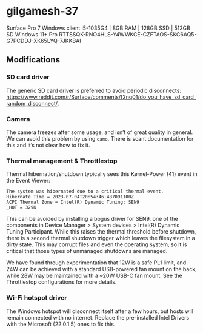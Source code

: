 # gilgamesh-37

Surface Pro 7 Windows client
i5-1035G4 | 8GB RAM | 128GB SSD | 512GB SD
Windows 11+ Pro
RTTSSQK-RNO4HLS-Y4WWKCE-CZFTAOS-SKC6AQ5-G7PCDDJ-XK65LYQ-7JKKBAI

## Modifications

### SD card driver

The generic SD card driver is preferred to avoid periodic disconnects: <https://www.reddit.com/r/Surface/comments/f2nq01/do_you_have_sd_card_random_disconnect/>.

### Camera

The camera freezes after some usage, and isn’t of great quality in general. We can avoid this problem by using `camo`. There is scant documentation for this and it’s not clear how to fix it.

### Thermal management & Throttlestop

Thermal hibernation/shutdown typically sees this Kernel-Power (41) event in the Event Viewer:

```
The system was hibernated due to a critical thermal event.
Hibernate Time = ‎2023‎-‎07‎-‎04T20:54:46.487091100Z             
ACPI Thermal Zone = Intel(R) Dynamic Tuning: SEN9             
_HOT = 329K
```

This can be avoided by installing a bogus driver for SEN9, one of the components in Device Manager > System devices > Intel(R) Dynamic Tuning Participant. While this raises the thermal threshold before shutdown, there is a second thermal shutdown trigger which leaves the filesystem in a dirty state. This may corrupt files and even the operating system, so it is critical that those types of unmanaged shutdowns are managed.

We have found through experimentation that 12W is a safe PL1 limit, and 24W can be achieved with a standard USB-powered fan mount on the back, while 28W may be maintained with a ~20W USB-C fan mount. See the Throttlestop configurations for more details.

### Wi-Fi hotspot driver

The Windows hotspot will disconnect itself after a few hours, but hosts will remain connected with no internet. Replace the pre-installed Intel Drivers with the Microsoft (22.0.1.5) ones to fix this.
